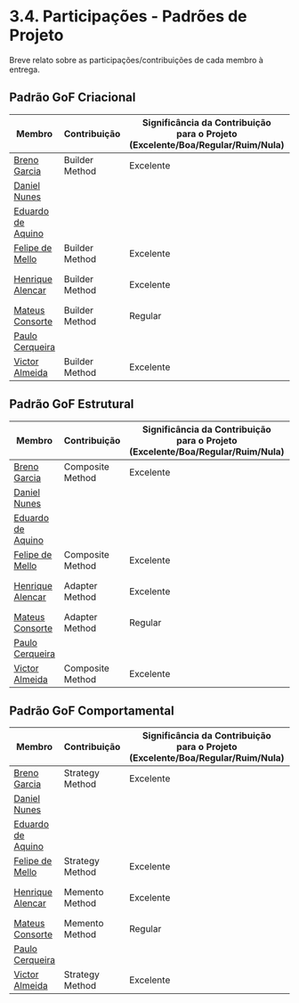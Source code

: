 # 3.4. Participações - Padrões de Projeto

Breve relato sobre as participações/contribuições de cada membro à entrega.

## Padrão GoF Criacional

| Membro | Contribuição | Significância da Contribuição <br> para o Projeto <br> (Excelente/Boa/Regular/Ruim/Nula) | Comprobatórios |
| ------ | ------ | ------ | ------ |
| [Breno Garcia](https://github.com/brenoalexandre0) | Builder Method | Excelente | [Builder](./Criacionais/builder-curriculo.md) <br> [Commit](https://github.com/UnBArqDsw2025-2-Turma02/2025.2-T02_G5_DicasDeEstagio_Entrega03/commit/eb8ab103fa145e02e241ce066291e07ce611eb71)|
| [Daniel Nunes](https://github.com/Mach1r0) |  |  |  |
| [Eduardo de Aquino](https://github.com/fxred) |  |  |  |
| [Felipe de Mello](https://github.com/FelipeNunesdM) | Builder Method | Excelente | [Builder](./Criacionais/builder-curriculo.md) <br> [Commit](https://github.com/UnBArqDsw2025-2-Turma02/2025.2-T02_G5_DicasDeEstagio_Entrega03/commit/eb8ab103fa145e02e241ce066291e07ce611eb71) |
| [Henrique Alencar](https://github.com/henryqma) | Builder Method | Excelente | [Builder](./Criacionais/builder.md) <br> [Commit](https://github.com/UnBArqDsw2025-2-Turma02/2025.2-T02_G5_DicasDeEstagio_Entrega03/commit/c4ae9f5704d9a7695fa04b58489633f3d2fe97fd) <br> [Commit](https://github.com/UnBArqDsw2025-2-Turma02/2025.2-T02_G5_DicasDeEstagio_Entrega03/commit/675fcfb858805ecb5d317397263be762452b0cbe) |
| [Mateus Consorte](https://github.com/MVConsorte) |  Builder Method | Regular | [Builder](./Criacionais/builder.md) <br> [PR #14](https://github.com/UnBArqDsw2025-2-Turma02/2025.2-T02_G5_DicasDeEstagio_Entrega03/pull/14) |
| [Paulo Cerqueira](https://github.com/paulocerqr) |  |  |  |
| [Victor Almeida](https://github.com/aqela-batata-alt) | Builder Method | Excelente | [Builder](./Criacionais/builder-curriculo.md) <br> [Commit](https://github.com/UnBArqDsw2025-2-Turma02/2025.2-T02_G5_DicasDeEstagio_Entrega03/commit/eb8ab103fa145e02e241ce066291e07ce611eb71) |


## Padrão GoF Estrutural

| Membro | Contribuição | Significância da Contribuição <br> para o Projeto <br> (Excelente/Boa/Regular/Ruim/Nula) | Comprobatórios |
| ------ | ------ | ------ | ------ |
| [Breno Garcia](https://github.com/brenoalexandre0) | Composite Method | Excelente | [Composite](./Estruturais/composite.md) <br> [Commit](https://github.com/UnBArqDsw2025-2-Turma02/2025.2-T02_G5_DicasDeEstagio_Entrega03/commit/eb8ab103fa145e02e241ce066291e07ce611eb71) |
| [Daniel Nunes](https://github.com/Mach1r0) |  |  |  |
| [Eduardo de Aquino](https://github.com/fxred) |  |  |  |
| [Felipe de Mello](https://github.com/FelipeNunesdM) | Composite Method | Excelente | [Composite](./Estruturais/composite.md) <br> [Commit](https://github.com/UnBArqDsw2025-2-Turma02/2025.2-T02_G5_DicasDeEstagio_Entrega03/commit/eb8ab103fa145e02e241ce066291e07ce611eb71) |
| [Henrique Alencar](https://github.com/henryqma) | Adapter Method | Excelente | [Adapter](./Estruturais/adapter.md) <br> [Commit](https://github.com/UnBArqDsw2025-2-Turma02/2025.2-T02_G5_DicasDeEstagio_Entrega03/commit/906492823c0baf299a2dd505b4c22e43edf20305) <br> [Commit](https://github.com/UnBArqDsw2025-2-Turma02/2025.2-T02_G5_DicasDeEstagio_Entrega03/commit/74b15f0d9c8b3fef2e5b0e2930c651805b519b63) |
| [Mateus Consorte](https://github.com/MVConsorte) |  Adapter Method | Regular | [Adapter](./Estruturais/adapter.md) <br> [PR#15](https://github.com/UnBArqDsw2025-2-Turma02/2025.2-T02_G5_DicasDeEstagio_Entrega03/pull/15) |
| [Paulo Cerqueira](https://github.com/paulocerqr) |  |  |  |
| [Victor Almeida](https://github.com/aqela-batata-alt) | Composite Method | Excelente | [Composite](./Estruturais/composite.md) <br> [Commit](https://github.com/UnBArqDsw2025-2-Turma02/2025.2-T02_G5_DicasDeEstagio_Entrega03/commit/eb8ab103fa145e02e241ce066291e07ce611eb71) |


## Padrão GoF Comportamental

| Membro | Contribuição | Significância da Contribuição <br> para o Projeto <br> (Excelente/Boa/Regular/Ruim/Nula) | Comprobatórios |
| ------ | ------ | ------ | ------ |
| [Breno Garcia](https://github.com/brenoalexandre0) | Strategy Method | Excelente | [Strategy](./Comportamentais/strategy.md) <br> [Commit](https://github.com/UnBArqDsw2025-2-Turma02/2025.2-T02_G5_DicasDeEstagio_Entrega03/commit/eb8ab103fa145e02e241ce066291e07ce611eb71) |
| [Daniel Nunes](https://github.com/Mach1r0) |  |  |  |
| [Eduardo de Aquino](https://github.com/fxred) |  |  |  |
| [Felipe de Mello](https://github.com/FelipeNunesdM) | Strategy Method  | Excelente | [Strategy](./Comportamentais/strategy.md) <br> [Commit](https://github.com/UnBArqDsw2025-2-Turma02/2025.2-T02_G5_DicasDeEstagio_Entrega03/commit/eb8ab103fa145e02e241ce066291e07ce611eb71) |
| [Henrique Alencar](https://github.com/henryqma) | Memento Method | Excelente | [Memento](./Comportamentais/memento.md) <br> [Commit](https://github.com/UnBArqDsw2025-2-Turma02/2025.2-T02_G5_DicasDeEstagio_Entrega03/commit/f406611d8716bdb88875cec537d3b579d1c0cf15) <br> [Commit](https://github.com/UnBArqDsw2025-2-Turma02/2025.2-T02_G5_DicasDeEstagio_Entrega03/commit/c03df7369750956f1d009441a5fe46c1c20b228f) |
| [Mateus Consorte](https://github.com/MVConsorte) | Memento Method | Regular | [Memento](./Comportamentais/memento.md) <br> [PR#13](https://github.com/UnBArqDsw2025-2-Turma02/2025.2-T02_G5_DicasDeEstagio_Entrega03/pull/13) |
| [Paulo Cerqueira](https://github.com/paulocerqr) |  |  |  |
| [Victor Almeida](https://github.com/aqela-batata-alt) | Strategy Method | Excelente | [Strategy](./Comportamentais/strategy.md) <br> [Commit](https://github.com/UnBArqDsw2025-2-Turma02/2025.2-T02_G5_DicasDeEstagio_Entrega03/commit/eb8ab103fa145e02e241ce066291e07ce611eb71) |
